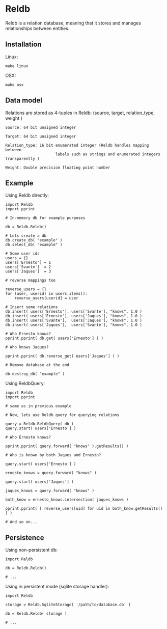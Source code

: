 # Reldb

Reldb is a relation database, meaning that it stores and manages relationships between entities.

## Installation

Linux:

	make linux

OSX:

	make osx

## Data model

Relations are stored as 4-tuples in Reldb: (source, target, relation_type, weight )

	Source: 64 bit unsigned integer
	
	Target: 64 bit unsigned integer

	Relation_type: 16 bit enumerated integer (Reldb handles mapping between 
						  labels such as strings and enumerated integers transparently )
	
	Weight: Double precision floating point number



## Example

Using Reldb directly:

	import Reldb
	import pprint
	
	# In-memory db for example purposes

	db = Reldb.Reldb()
	
	# Lets create a db
	db.create_db( "example" )
	db.select_db( "example" )
	
	# Some user ids
	users = {}
	users['Ernesto'] = 1
	users['Svante']  = 2
	users['Jaques']  = 3
	
	# reverse mappings too

	reverse_users = {}
	for (user, userid) in users.items():
		reverse_users[userid] = user

	# Insert some relations
	db.insert( users['Ernesto'], users['Svante'], "knows", 1.0 )
	db.insert( users['Ernesto'], users['Jaques'], "knows", 1.0 )
	db.insert( users['Svante'],  users['Jaques'], "knows", 1.0 )
	db.insert( users['Jaques'],  users['Svante'], "knows", 1.0 )
	
	# Who Ernesto knows?
	pprint.pprint( db.get( users['Ernesto'] ) )

	# Who knows Jaques?

	pprint.pprint( db.reverse_get( users['Jaques'] ) )
	
	# Remove database at the end 
	
	db.destroy_db( "example" )	

Using ReldbQuery:
	
	import Reldb
	import pprint

	# same as in previous example

	# Now, lets use Reldb query for querying relations

	query = Reldb.ReldbQuery( db )
	query.start( users['Ernesto'] )
	
	# Who Ernesto knows?

	pprint.pprint( query.forward( "knows" ).getResults() )

	# Who is known by both Jaques and Ernesto?
	
	query.start( users['Ernesto'] )
	
	ernesto_knows = query.forward( "knows" )
	
	query.start( users['Jaques'] )
	
	jaques_knows = query.forward( "knows" )
	
	both_know = ernesto_knows.intersection( jaques_knows )
	
	pprint.pprint( [ reverse_users[uid] for uid in both_know.getResults() ] )
	
	# And so on...
	
	 

## Persistence

Using non-persistent db:

	import Reldb
	
	db = Reldb.Reldb()

	# ...

Using in persistent mode (sqlite storage handler):

	import Reldb

	storage = Reldb.SqliteStorage( '/path/to/database.db' )

	db = Reldb.Reldb( storage )

	# ...

